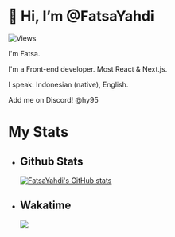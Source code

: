 # 👋 Hi, I’m @FatsaYahdi

![Views](https://komarev.com/ghpvc/?username=FatsaYahdi&color=blueviolet)

I'm Fatsa.

I'm a Front-end developer. Most React & Next.js.

I speak: Indonesian (native), English.

Add me on Discord! @hy95

  # My Stats
  
  - ## Github Stats
    [![FatsaYahdi's GitHub stats](https://github-readme-stats.vercel.app/api?username=fatsayahdi)](https://github.com/FatsaYahdi/)

  - ## Wakatime
    <img src="https://github-readme-stats.vercel.app/api/wakatime?username=FatsaYahdi&theme=outrun&custom_title=Fatsa%20Yahdi%27s%20Wakatime%20Stats&layout=compact&range=last_7_days&langs_count=10" />
